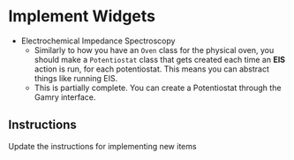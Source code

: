 # Implement Widgets
- Electrochemical Impedance Spectroscopy
    - Similarly to how you have an `Oven` class for the physical oven, you should make a `Potentiostat` class that gets created each time an **EIS** action is run, for each potentiostat. This means you can abstract things like running EIS.
    - This is partially complete. You can create a Potentiostat through the Gamry interface.
## Instructions
Update the instructions for implementing new items
